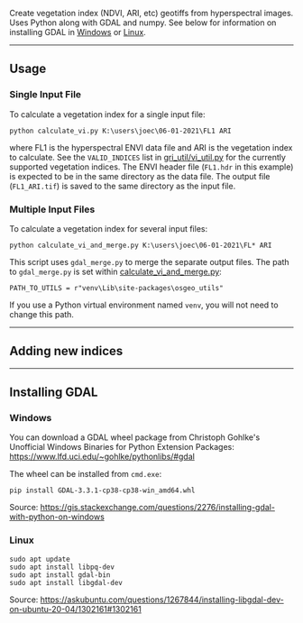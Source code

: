 Create vegetation index (NDVI, ARI, etc) geotiffs from hyperspectral images. Uses Python along with GDAL and numpy. See below for information on installing GDAL in [Windows](#Windows) or [Linux](#Linux). 


----------

## Usage

### Single Input File

To calculate a vegetation index for a single input file:
```
python calculate_vi.py K:\users\joec\06-01-2021\FL1 ARI
```
where FL1 is the hyperspectral ENVI data file and ARI is the vegetation index to calculate. See the `VALID_INDICES` list in [gri_util/vi_util.py](gri_util/vi_util.py) for the currently supported vegetation indices. The ENVI header file (`FL1.hdr` in this example) is expected to be in the same directory as the data file. The output file (`FL1_ARI.tif`) is saved to the same directory as the input file.


### Multiple Input Files
To calculate a vegetation index for several input files:
```
python calculate_vi_and_merge.py K:\users\joec\06-01-2021\FL* ARI
```
This script uses `gdal_merge.py` to merge the separate output files. The path to `gdal_merge.py` is set within [calculate_vi_and_merge.py](calculate_vi_and_merge.py):
```
PATH_TO_UTILS = r"venv\Lib\site-packages\osgeo_utils"
```
If you use a Python virtual environment named `venv`, you will not need to change this path.


----------

## Adding new indices


----------

## Installing GDAL

### Windows

You can download a GDAL wheel package from Christoph Gohlke's Unofficial Windows Binaries for Python Extension Packages: https://www.lfd.uci.edu/~gohlke/pythonlibs/#gdal

The wheel can be installed from `cmd.exe`:
```
pip install GDAL‑3.3.1‑cp38‑cp38‑win_amd64.whl
```

Source: https://gis.stackexchange.com/questions/2276/installing-gdal-with-python-on-windows 

### Linux

```
sudo apt update
sudo apt install libpq-dev
sudo apt install gdal-bin
sudo apt install libgdal-dev
```

Source: https://askubuntu.com/questions/1267844/installing-libgdal-dev-on-ubuntu-20-04/1302161#1302161
